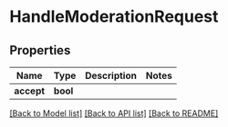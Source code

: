 # HandleModerationRequest

## Properties

Name | Type | Description | Notes
------------ | ------------- | ------------- | -------------
**accept** | **bool** |  | 

[[Back to Model list]](../README.md#documentation-for-models) [[Back to API list]](../README.md#documentation-for-api-endpoints) [[Back to README]](../README.md)



